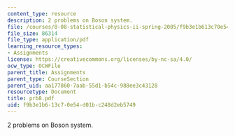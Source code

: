 ```yaml
---
content_type: resource
description: 2 problems on Boson system.
file: /courses/8-08-statistical-physics-ii-spring-2005/f9b3e1b613c70e54d01bc248d2eb5749_prb8.pdf
file_size: 86314
file_type: application/pdf
learning_resource_types:
- Assignments
license: https://creativecommons.org/licenses/by-nc-sa/4.0/
ocw_type: OCWFile
parent_title: Assignments
parent_type: CourseSection
parent_uid: aa177860-7aab-55d1-b54c-988ee3c43128
resourcetype: Document
title: prb8.pdf
uid: f9b3e1b6-13c7-0e54-d01b-c248d2eb5749
---
```

2 problems on Boson system.